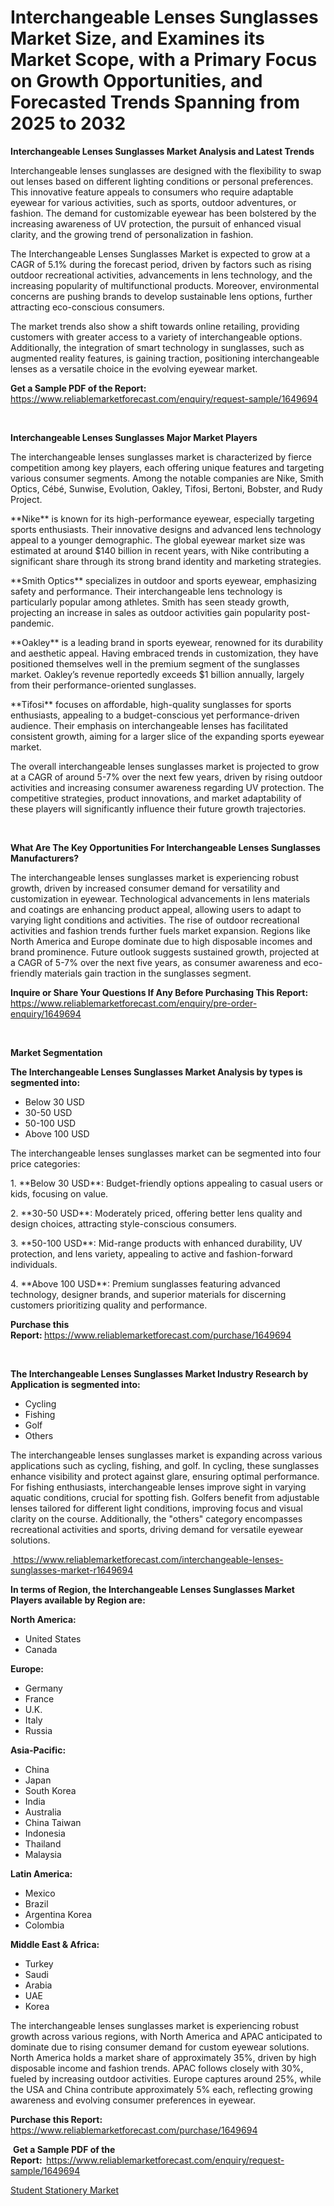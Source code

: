 <p><h1>Interchangeable Lenses Sunglasses Market Size, and Examines its Market Scope, with a Primary Focus on Growth Opportunities, and Forecasted Trends Spanning from 2025 to 2032</h1></p><p><strong>Interchangeable Lenses Sunglasses Market Analysis and Latest Trends</strong></p>
<p><p>Interchangeable lenses sunglasses are designed with the flexibility to swap out lenses based on different lighting conditions or personal preferences. This innovative feature appeals to consumers who require adaptable eyewear for various activities, such as sports, outdoor adventures, or fashion. The demand for customizable eyewear has been bolstered by the increasing awareness of UV protection, the pursuit of enhanced visual clarity, and the growing trend of personalization in fashion.</p><p>The Interchangeable Lenses Sunglasses Market is expected to grow at a CAGR of 5.1% during the forecast period, driven by factors such as rising outdoor recreational activities, advancements in lens technology, and the increasing popularity of multifunctional products. Moreover, environmental concerns are pushing brands to develop sustainable lens options, further attracting eco-conscious consumers. </p><p>The market trends also show a shift towards online retailing, providing customers with greater access to a variety of interchangeable options. Additionally, the integration of smart technology in sunglasses, such as augmented reality features, is gaining traction, positioning interchangeable lenses as a versatile choice in the evolving eyewear market.</p></p>
<p><strong>Get a Sample PDF of the Report:&nbsp;</strong> <a href="https://www.reliablemarketforecast.com/enquiry/request-sample/1649694?utm_campaign=1130&utm_medium=2&utm_source=Github&utm_content=ia&utm_term=07022025&utm_id=interchangeable-lenses-sunglasses">https://www.reliablemarketforecast.com/enquiry/request-sample/1649694</a></p>
<p>&nbsp;</p>
<p><strong>Interchangeable Lenses Sunglasses Major Market Players</strong></p>
<p><p>The interchangeable lenses sunglasses market is characterized by fierce competition among key players, each offering unique features and targeting various consumer segments. Among the notable companies are Nike, Smith Optics, Cébé, Sunwise, Evolution, Oakley, Tifosi, Bertoni, Bobster, and Rudy Project.</p><p>**Nike** is known for its high-performance eyewear, especially targeting sports enthusiasts. Their innovative designs and advanced lens technology appeal to a younger demographic. The global eyewear market size was estimated at around $140 billion in recent years, with Nike contributing a significant share through its strong brand identity and marketing strategies.</p><p>**Smith Optics** specializes in outdoor and sports eyewear, emphasizing safety and performance. Their interchangeable lens technology is particularly popular among athletes. Smith has seen steady growth, projecting an increase in sales as outdoor activities gain popularity post-pandemic.</p><p>**Oakley** is a leading brand in sports eyewear, renowned for its durability and aesthetic appeal. Having embraced trends in customization, they have positioned themselves well in the premium segment of the sunglasses market. Oakley’s revenue reportedly exceeds $1 billion annually, largely from their performance-oriented sunglasses.</p><p>**Tifosi** focuses on affordable, high-quality sunglasses for sports enthusiasts, appealing to a budget-conscious yet performance-driven audience. Their emphasis on interchangeable lenses has facilitated consistent growth, aiming for a larger slice of the expanding sports eyewear market.</p><p>The overall interchangeable lenses sunglasses market is projected to grow at a CAGR of around 5-7% over the next few years, driven by rising outdoor activities and increasing consumer awareness regarding UV protection. The competitive strategies, product innovations, and market adaptability of these players will significantly influence their future growth trajectories.</p></p>
<p>&nbsp;</p>
<p><strong>What Are The Key Opportunities For Interchangeable Lenses Sunglasses Manufacturers?</strong></p>
<p><p>The interchangeable lenses sunglasses market is experiencing robust growth, driven by increased consumer demand for versatility and customization in eyewear. Technological advancements in lens materials and coatings are enhancing product appeal, allowing users to adapt to varying light conditions and activities. The rise of outdoor recreational activities and fashion trends further fuels market expansion. Regions like North America and Europe dominate due to high disposable incomes and brand prominence. Future outlook suggests sustained growth, projected at a CAGR of 5-7% over the next five years, as consumer awareness and eco-friendly materials gain traction in the sunglasses segment.</p></p>
<p><strong>Inquire or Share Your Questions If Any Before Purchasing This Report:</strong> <a href="https://www.reliablemarketforecast.com/enquiry/pre-order-enquiry/1649694?utm_campaign=1130&utm_medium=2&utm_source=Github&utm_content=ia&utm_term=07022025&utm_id=interchangeable-lenses-sunglasses">https://www.reliablemarketforecast.com/enquiry/pre-order-enquiry/1649694</a></p>
<p>&nbsp;</p>
<p><strong>Market Segmentation</strong></p>
<p><strong>The Interchangeable Lenses Sunglasses Market Analysis by types is segmented into:</strong></p>
<p><ul><li>Below 30 USD</li><li>30-50 USD</li><li>50-100 USD</li><li>Above 100 USD</li></ul></p>
<p><p>The interchangeable lenses sunglasses market can be segmented into four price categories: </p><p>1. **Below 30 USD**: Budget-friendly options appealing to casual users or kids, focusing on value.</p><p>   </p><p>2. **30-50 USD**: Moderately priced, offering better lens quality and design choices, attracting style-conscious consumers.</p><p>   </p><p>3. **50-100 USD**: Mid-range products with enhanced durability, UV protection, and lens variety, appealing to active and fashion-forward individuals.</p><p>   </p><p>4. **Above 100 USD**: Premium sunglasses featuring advanced technology, designer brands, and superior materials for discerning customers prioritizing quality and performance.</p></p>
<p><strong>Purchase this Report:&nbsp;</strong><a href="https://www.reliablemarketforecast.com/purchase/1649694?utm_campaign=1130&utm_medium=2&utm_source=Github&utm_content=ia&utm_term=07022025&utm_id=interchangeable-lenses-sunglasses">https://www.reliablemarketforecast.com/purchase/1649694</a></p>
<p>&nbsp;</p>
<p><strong>The Interchangeable Lenses Sunglasses Market Industry Research by Application is segmented into:</strong></p>
<p><ul><li>Cycling</li><li>Fishing</li><li>Golf</li><li>Others</li></ul></p>
<p><p>The interchangeable lenses sunglasses market is expanding across various applications such as cycling, fishing, and golf. In cycling, these sunglasses enhance visibility and protect against glare, ensuring optimal performance. For fishing enthusiasts, interchangeable lenses improve sight in varying aquatic conditions, crucial for spotting fish. Golfers benefit from adjustable lenses tailored for different light conditions, improving focus and visual clarity on the course. Additionally, the "others" category encompasses recreational activities and sports, driving demand for versatile eyewear solutions.</p></p>
<p><a href="https://www.reliablemarketforecast.com/interchangeable-lenses-sunglasses-market-r1649694?utm_campaign=1130&utm_medium=2&utm_source=Github&utm_content=ia&utm_term=07022025&utm_id=interchangeable-lenses-sunglasses">&nbsp;https://www.reliablemarketforecast.com/interchangeable-lenses-sunglasses-market-r1649694</a></p>
<p><strong>In terms of Region, the Interchangeable Lenses Sunglasses Market Players available by Region are:</strong></p>
<p>
    <p> <strong> North America: </strong>
        <ul>
            <li>United States</li>
            <li>Canada</li>
        </ul>
        </p> 
    <p> <strong> Europe: </strong>
        <ul>
            <li>Germany</li>
            <li>France</li>
            <li>U.K.</li>
            <li>Italy</li>
            <li>Russia</li>
        </ul>
        </p> 
    <p> <strong> Asia-Pacific: </strong>
        <ul>
            <li>China</li>
            <li>Japan</li>
            <li>South Korea</li>
            <li>India</li>
            <li>Australia</li>
            <li>China Taiwan</li>
            <li>Indonesia</li>
            <li>Thailand</li>
            <li>Malaysia</li>
        </ul>
        </p> 
    <p> <strong> Latin America: </strong>
        <ul>
            <li>Mexico</li>
            <li>Brazil</li>
            <li>Argentina Korea</li>
            <li>Colombia</li>
        </ul>
        </p> 
    <p> <strong> Middle East & Africa: </strong>
        <ul>
            <li>Turkey</li>
            <li>Saudi</li>
            <li>Arabia</li>
            <li>UAE</li>
            <li>Korea</li>
        </ul>
    </p>
    </p>
<p><p>The interchangeable lenses sunglasses market is experiencing robust growth across various regions, with North America and APAC anticipated to dominate due to rising consumer demand for custom eyewear solutions. North America holds a market share of approximately 35%, driven by high disposable income and fashion trends. APAC follows closely with 30%, fueled by increasing outdoor activities. Europe captures around 25%, while the USA and China contribute approximately 5% each, reflecting growing awareness and evolving consumer preferences in eyewear.</p></p>
<p><strong>Purchase this Report: </strong><a href="https://www.reliablemarketforecast.com/purchase/1649694?utm_campaign=1130&utm_medium=2&utm_source=Github&utm_content=ia&utm_term=07022025&utm_id=interchangeable-lenses-sunglasses">https://www.reliablemarketforecast.com/purchase/1649694</a></p>
<p>&nbsp;<strong>Get a Sample PDF of the Report:&nbsp;&nbsp;</strong><a href="https://www.reliablemarketforecast.com/enquiry/request-sample/1649694?utm_campaign=1130&utm_medium=2&utm_source=Github&utm_content=ia&utm_term=07022025&utm_id=interchangeable-lenses-sunglasses">https://www.reliablemarketforecast.com/enquiry/request-sample/1649694</a></p>
<p><strong></strong></p>
<p><p><a href="https://github.com/RickHolmes3/Market-Research-Report-List-7/blob/main/student-stationery-market.md?utm_campaign=1130&utm_medium=2&utm_source=Github&utm_content=ia&utm_term=07022025&utm_id=interchangeable-lenses-sunglasses">Student Stationery Market</a></p></p>